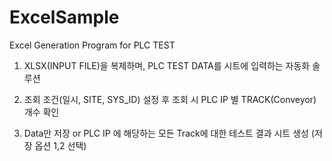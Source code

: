 # ExcelSample
Excel Generation Program for PLC TEST


1. XLSX(INPUT FILE)을 복제하며, PLC TEST DATA를 시트에 입력하는 자동화 솔루션

2. 조회 조건(일시, SITE, SYS_ID) 설정 후 조회 시 PLC IP 별 TRACK(Conveyor) 개수 확인

3. Data만 저장 or PLC IP 에 해당하는 모든 Track에 대한 테스트 결과 시트 생성 (저장 옵션 1,2 선택)
